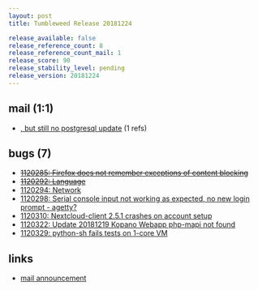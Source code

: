 ```yaml
---
layout: post
title: Tumbleweed Release 20181224

release_available: false
release_reference_count: 8
release_reference_count_mail: 1
release_score: 90
release_stability_level: pending
release_version: 20181224
---
```


## mail (1:1)

- [, but still no postgresql update](https://lists.opensuse.org/opensuse-factory/2018-12/msg00164.html) (1 refs)

## bugs (7)

<!--more-->

- ~~[1120285: Firefox does not remember exceptions of content blocking](https://bugzilla.opensuse.org/show_bug.cgi?id=1120285)~~
- ~~[1120292: Language](https://bugzilla.opensuse.org/show_bug.cgi?id=1120292)~~
- [1120294: Network](https://bugzilla.opensuse.org/show_bug.cgi?id=1120294)
- [1120298: Serial console input not working as expected, no new login prompt - agetty?](https://bugzilla.opensuse.org/show_bug.cgi?id=1120298)
- [1120310: Nextcloud-client 2.5.1 crashes on account setup](https://bugzilla.opensuse.org/show_bug.cgi?id=1120310)
- [1120322: Update 20181219 Kopano Webapp php-mapi not found](https://bugzilla.opensuse.org/show_bug.cgi?id=1120322)
- [1120329: python-sh fails tests on 1-core VM](https://bugzilla.opensuse.org/show_bug.cgi?id=1120329)



## links

- [mail announcement](https://lists.opensuse.org/opensuse-factory/2018-12/msg00160.html)
